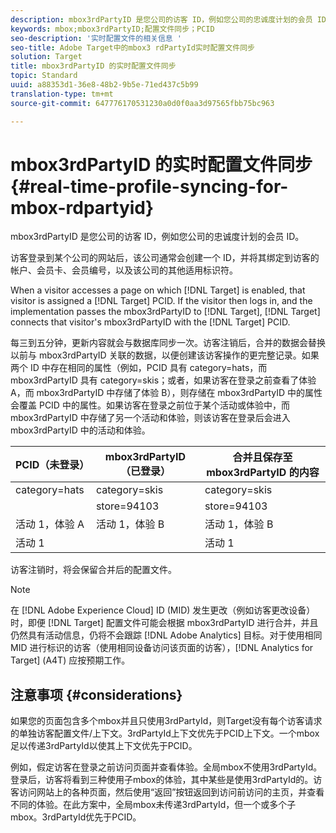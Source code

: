 ```yaml
---
description: mbox3rdPartyID 是您公司的访客 ID，例如您公司的忠诚度计划的会员 ID。
keywords: mbox;mbox3rdPartyID;配置文件同步；PCID
seo-description: '实时配置文件的相关信息 '
seo-title: Adobe Target中的mbox3 rdPartyId实时配置文件同步
solution: Target
title: mbox3rdPartyID 的实时配置文件同步
topic: Standard
uuid: a88353d1-36e8-48b2-9b5e-71ed437c5b99
translation-type: tm+mt
source-git-commit: 647776170531230a0d0f0aa3d97565fbb75bc963

---
```



# mbox3rdPartyID 的实时配置文件同步{#real-time-profile-syncing-for-mbox-rdpartyid}

mbox3rdPartyID 是您公司的访客 ID，例如您公司的忠诚度计划的会员 ID。

访客登录到某个公司的网站后，该公司通常会创建一个 ID，并将其绑定到访客的帐户、会员卡、会员编号，以及该公司的其他适用标识符。

When a visitor accesses a page on which [!DNL Target] is enabled, that visitor is assigned a [!DNL Target] PCID. If the visitor then logs in, and the implementation passes the mbox3rdPartyID to [!DNL Target], [!DNL Target] connects that visitor's mbox3rdPartyID with the [!DNL Target] PCID.

每三到五分钟，更新内容就会与数据库同步一次。访客注销后，合并的数据会替换以前与 mbox3rdPartyID 关联的数据，以便创建该访客操作的更完整记录。如果两个 ID 中存在相同的属性（例如，PCID 具有 category=hats，而 mbox3rdPartyID 具有 category=skis；或者，如果访客在登录之前查看了体验 A，而 mbox3rdPartyID 中存储了体验 B），则存储在 mbox3rdPartyID 中的属性会覆盖 PCID 中的属性。如果访客在登录之前位于某个活动或体验中，而 mbox3rdPartyID 中存储了另一个活动和体验，则该访客在登录后会进入 mbox3rdPartyID 中的活动和体验。

| PCID（未登录） | mbox3rdPartyID（已登录） | 合并且保存至 mbox3rdPartyID 的内容 |
|---|---|---|
| category=hats | category=skis | category=skis |
|  | store=94103 | store=94103 |
| 活动 1，体验 A | 活动 1，体验 B | 活动 1，体验 B |
| 活动 1 |  | 活动 1 |

访客注销时，将会保留合并后的配置文件。

>[!NOTE]
>
>在 [!DNL Adobe Experience Cloud] ID (MID) 发生更改（例如访客更改设备）时，即便 [!DNL Target] 配置文件可能会根据 mbox3rdPartyID 进行合并，并且仍然具有活动信息，仍将不会跟踪 [!DNL Adobe Analytics] 目标。对于使用相同 MID 进行标识的访客（使用相同设备访问该页面的访客），[!DNL Analytics for Target] (A4T) 应按预期工作。

## 注意事项 {#considerations}

如果您的页面包含多个mbox并且只使用3rdPartyId，则Target没有每个访客请求的单独访客配置文件/上下文。3rdPartyId上下文优先于PCID上下文。一个mbox足以传递3rdPartyId以使其上下文优先于PCID。

例如，假定访客在登录之前访问页面并查看体验。全局mbox不使用3rdPartyId。登录后，访客将看到三种使用子mbox的体验，其中某些是使用3rdPartyId的。访客访问网站上的各种页面，然后使用“返回”按钮返回到访问前访问的主页，并查看不同的体验。在此方案中，全局mbox未传递3rdPartyId，但一个或多个子mbox。3rdPartyId优先于PCID。

